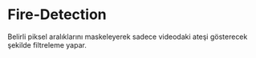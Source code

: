 # Fire-Detection

Belirli piksel aralıklarını maskeleyerek sadece videodaki ateşi gösterecek şekilde filtreleme yapar.
